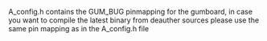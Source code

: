 A_config.h contains the GUM_BUG pinmapping for the gumboard, in case you want to compile the latest binary from deauther sources please use the same pin mapping as in the A_config.h file
